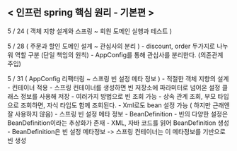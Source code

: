 < 인프런 spring 핵심 원리 - 기본편 >
--------------

5 / 24
    ( 객체 지향 설계와 스프링 ~ 회원 도메인 실행과 테스트 )

5 / 28
    ( 주문과 할인 도메인 설계 ~ 관심사의 분리 )
        - discount, order 두가지로 나누워 역할 구분 (단일 책임의 원칙)
        - AppConfig를 통해 관심사를 분리한다. (의존관계 주입)

5 / 31
    ( AppConfig 리팩터링 ~ 스프링 빈 설정 메타 정보 )
        - 적절한 객체 지향의 설계
        - 컨테이너 적용
        - 스프링 컨테이너를 생성하면 빈 저장소에 파라미터로 넘어온 설정 클래스 정보를 사용해 저장
        - 여러가지 방법으로 빈 조회 가능
        - 상속 관계 조회, 부모 타입으로 조회하면, 자식 타입도 함께 조회된다.
        - Xml로도 bean 설정 가능 ( 하지만 근래엔 잘 사용하지 않음)
        - 스프링 빈 설정 메타 정보 - BeanDefinition
        - 빈의 다양한 설정은 BeanDefinition이라는 추상화가 존재
        - XML, 자바 코드를 읽어 BeanDefinition 생성
        - BeanDefinition은 빈 설정 메타정보 -> 스프링 컨테이너는 이 메타정보를 기반으로 빈 생성
